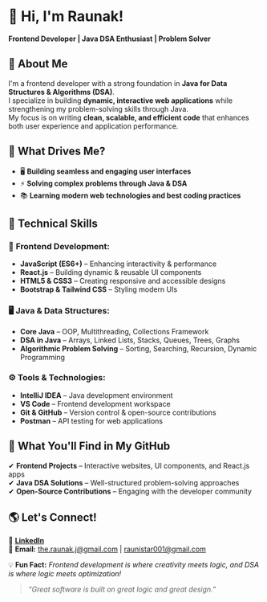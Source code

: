 # 🚀 Hi, I'm Raunak!  
**Frontend Developer | Java DSA Enthusiast | Problem Solver**  

## 📌 About Me  
I'm a frontend developer with a strong foundation in **Java for Data Structures & Algorithms (DSA)**.  
I specialize in building **dynamic, interactive web applications** while strengthening my problem-solving skills through Java.  
My focus is on writing **clean, scalable, and efficient code** that enhances both user experience and application performance.  

## 🌟 What Drives Me?  
- 🖥️ **Building seamless and engaging user interfaces**  
- ⚡ **Solving complex problems through Java & DSA**  
- 📚 **Learning modern web technologies and best coding practices**  

## 🚀 Technical Skills  
### 🎨 **Frontend Development:**  
- **JavaScript (ES6+)** – Enhancing interactivity & performance  
- **React.js** – Building dynamic & reusable UI components  
- **HTML5 & CSS3** – Creating responsive and accessible designs  
- **Bootstrap & Tailwind CSS** – Styling modern UIs  

### 🖥️ **Java & Data Structures:**  
- **Core Java** – OOP, Multithreading, Collections Framework  
- **DSA in Java** – Arrays, Linked Lists, Stacks, Queues, Trees, Graphs  
- **Algorithmic Problem Solving** – Sorting, Searching, Recursion, Dynamic Programming  

### ⚙️ **Tools & Technologies:**  
- **IntelliJ IDEA** – Java development environment  
- **VS Code** – Frontend development workspace  
- **Git & GitHub** – Version control & open-source contributions  
- **Postman** – API testing for web applications  

## 📂 What You'll Find in My GitHub  
✔ **Frontend Projects** – Interactive websites, UI components, and React.js apps  
✔ **Java DSA Solutions** – Well-structured problem-solving approaches  
✔ **Open-Source Contributions** – Engaging with the developer community  

## 🌎 Let's Connect!  
🔗 **[LinkedIn](https://www.linkedin.com/in/raunakj1601)**  
📩 **Email:** [the.raunak.j@gmail.com](mailto:the.raunak.j@gmail.com) | [raunistar001@gmail.com](mailto:raunistar001@gmail.com)  

💡 **Fun Fact:** _Frontend development is where creativity meets logic, and DSA is where logic meets optimization!_  

> _“Great software is built on great logic and great design.”_  

<!---
Raunistar/Raunistar is a ✨ special ✨ repository because its `README.md` (this file) appears on your GitHub profile.
You can click the Preview link to take a look at your changes.
--->
